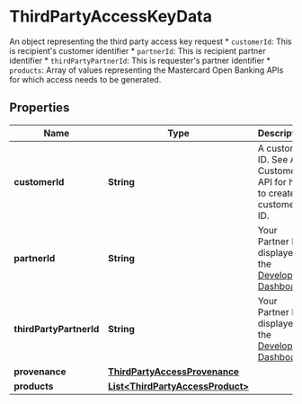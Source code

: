 

# ThirdPartyAccessKeyData

An object representing the third party access key request  * `customerId`: This is recipient's customer identifier * `partnerId`: This is recipient partner identifier * `thirdPartyPartnerId`: This is requester's partner identifier * `products`: Array of values representing the Mastercard Open Banking APIs for which access needs to be generated.

## Properties

| Name | Type | Description | Notes |
|------------ | ------------- | ------------- | -------------|
|**customerId** | **String** | A customer ID. See Add Customer API for how to create a customer ID. |  |
|**partnerId** | **String** | Your Partner ID displayed in the [Developer Dashboard](https://developer.mastercard.com/account/log-in) |  |
|**thirdPartyPartnerId** | **String** | Your Partner ID displayed in the [Developer Dashboard](https://developer.mastercard.com/account/log-in) |  |
|**provenance** | [**ThirdPartyAccessProvenance**](ThirdPartyAccessProvenance.md) |  |  [optional] |
|**products** | [**List&lt;ThirdPartyAccessProduct&gt;**](ThirdPartyAccessProduct.md) |  |  |



